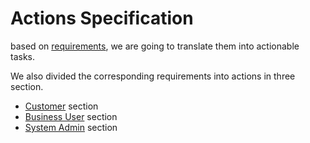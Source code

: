 # Actions Specification

based on [requirements](../requirements), we are going to translate them into actionable tasks.

We also divided the corresponding requirements into actions in three section.

- [Customer](customer.md) section
- [Business User](owner.md) section
- [System Admin](admin.md) section

